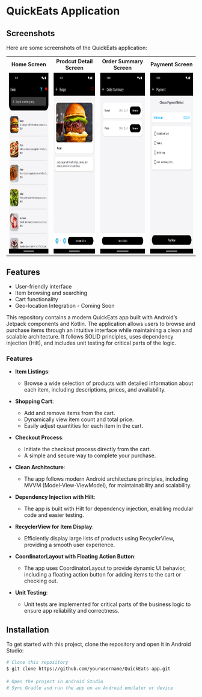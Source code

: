 # QuickEats Application

## Screenshots

Here are some screenshots of the QuickEats application:

<table>
  <tr>
    <th>Home Screen</th>
    <th>Prodcut Detail Screen</th>
    <th>Order Summary Screen</th>
    <th>Payment Screen</th>
  </tr>
  <tr>
    <td><img src="https://github.com/hitwonder/QuickEats/blob/main/screenshots/1.png?raw=true" width="270" height="480"></td>
    <td><img src="https://github.com/hitwonder/QuickEats/blob/main/screenshots/2.png?raw=true" width="270" height="480"></td>
    <td><img src="https://github.com/hitwonder/QuickEats/blob/main/screenshots/3.png?raw=true" width="270" height="480"></td>
    <td><img src="https://github.com/hitwonder/QuickEats/blob/main/screenshots/4.png?raw=true" width="270" height="480"></td>
  </tr>
</table>



## Features

- User-friendly interface
- Item browsing and searching
- Cart functionality
- Geo-location Integration - Coming Soon

This repository contains a modern QuickEats app built with Android’s Jetpack components and Kotlin. The application allows users to browse and purchase items through an intuitive interface while maintaining a clean and scalable architecture. It follows SOLID principles, uses dependency injection (Hilt), and includes unit testing for critical parts of the logic.

### Features

- **Item Listings**: 
  - Browse a wide selection of products with detailed information about each item, including descriptions, prices, and availability.

- **Shopping Cart**: 
  - Add and remove items from the cart.
  - Dynamically view item count and total price.
  - Easily adjust quantities for each item in the cart.

- **Checkout Process**: 
  - Initiate the checkout process directly from the cart.
  - A simple and secure way to complete your purchase.

- **Clean Architecture**: 
  - The app follows modern Android architecture principles, including MVVM (Model-View-ViewModel), for maintainability and scalability.

- **Dependency Injection with Hilt**: 
  - The app is built with Hilt for dependency injection, enabling modular code and easier testing.

- **RecyclerView for Item Display**: 
  - Efficiently display large lists of products using RecyclerView, providing a smooth user experience.

- **CoordinatorLayout with Floating Action Button**: 
  - The app uses CoordinatorLayout to provide dynamic UI behavior, including a floating action button for adding items to the cart or checking out.

- **Unit Testing**: 
  - Unit tests are implemented for critical parts of the business logic to ensure app reliability and correctness.

## Installation

To get started with this project, clone the repository and open it in Android Studio:

```bash
# Clone this repository
$ git clone https://github.com/yourusername/QuickEats-app.git

# Open the project in Android Studio
# Sync Gradle and run the app on an Android emulator or device
